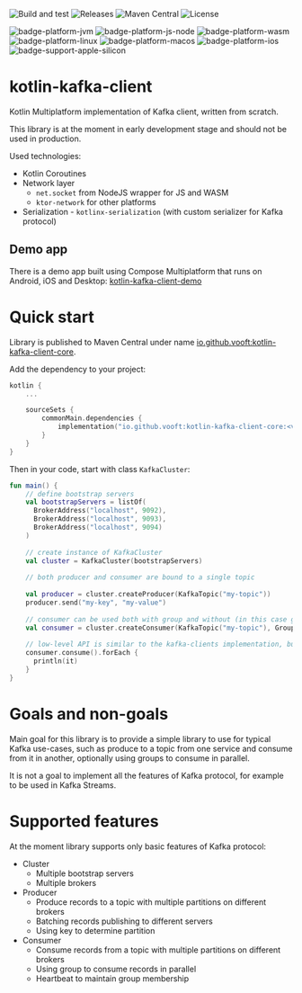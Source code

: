 ![Build and test](https://github.com/vooft/kotlin-kafka-client/actions/workflows/build.yml/badge.svg?branch=main)
![Releases](https://img.shields.io/github/v/release/vooft/kotlin-kafka-client)
![Maven Central](https://img.shields.io/maven-central/v/io.github.vooft/kotlin-kafka-client-core)
![License](https://img.shields.io/github/license/vooft/kotlin-kafka-client)

![badge-platform-jvm]
![badge-platform-js-node]
![badge-platform-wasm]
![badge-platform-linux]
![badge-platform-macos]
![badge-platform-ios]
![badge-support-apple-silicon]

# kotlin-kafka-client
Kotlin Multiplatform implementation of Kafka client, written from scratch.

This library is at the moment in early development stage and should not be used in production.

Used technologies:
* Kotlin Coroutines
* Network layer
    * `net.socket` from NodeJS wrapper for JS and WASM
    * `ktor-network` for other platforms
* Serialization - `kotlinx-serialization` (with custom serializer for Kafka protocol)

## Demo app

There is a demo app built using Compose Multiplatform that runs on Android, iOS and Desktop: [kotlin-kafka-client-demo](https://github.com/vooft/kotlin-kafka-client-demo)

# Quick start
Library is published to Maven Central under name [io.github.vooft:kotlin-kafka-client-core](https://central.sonatype.com/search?namespace=io.github.vooft&name=kotlin-kafka-client-core).

Add the dependency to your project:
```kotlin
kotlin {
    ...

    sourceSets {
        commonMain.dependencies {
            implementation("io.github.vooft:kotlin-kafka-client-core:<version>")
        }
    }
}
```

Then in your code, start with class `KafkaCluster`:

```kotlin
fun main() {
    // define bootstrap servers
    val bootstrapServers = listOf(
      BrokerAddress("localhost", 9092),
      BrokerAddress("localhost", 9093),
      BrokerAddress("localhost", 9094)
    )
    
    // create instance of KafkaCluster
    val cluster = KafkaCluster(bootstrapServers)
    
    // both producer and consumer are bound to a single topic
    
    val producer = cluster.createProducer(KafkaTopic("my-topic"))
    producer.send("my-key", "my-value")
    
    // consumer can be used both with group and without (in this case group is not created and no offset remembered)
    val consumer = cluster.createConsumer(KafkaTopic("my-topic"), GroupId("my-group"))
    
    // low-level API is similar to the kafka-clients implementation, but Flow-based API is on the way
    consumer.consume().forEach {
      println(it)
    }
}
```

# Goals and non-goals

Main goal for this library is to provide a simple library to use for typical Kafka use-cases, 
such as produce to a topic from one service and consume from it in another, optionally using groups to consume in parallel.

It is not a goal to implement all the features of Kafka protocol, for example to be used in Kafka Streams.

# Supported features

At the moment library supports only basic features of Kafka protocol:
* Cluster
  * Multiple bootstrap servers
  * Multiple brokers
* Producer
  * Produce records to a topic with multiple partitions on different brokers
  * Batching records publishing to different servers
  * Using key to determine partition
* Consumer
  * Consume records from a topic with multiple partitions on different brokers
  * Using group to consume records in parallel
  * Heartbeat to maintain group membership

<!-- TAG_PLATFORMS -->
[badge-platform-android]: http://img.shields.io/badge/-android-6EDB8D.svg?style=flat
[badge-platform-jvm]: http://img.shields.io/badge/-jvm-DB413D.svg?style=flat
[badge-platform-js]: http://img.shields.io/badge/-js-F8DB5D.svg?style=flat
[badge-platform-js-node]: https://img.shields.io/badge/-nodejs-68a063.svg?style=flat
[badge-platform-linux]: http://img.shields.io/badge/-linux-2D3F6C.svg?style=flat
[badge-platform-macos]: http://img.shields.io/badge/-macos-111111.svg?style=flat
[badge-platform-ios]: http://img.shields.io/badge/-ios-CDCDCD.svg?style=flat
[badge-platform-tvos]: http://img.shields.io/badge/-tvos-808080.svg?style=flat
[badge-platform-watchos]: http://img.shields.io/badge/-watchos-C0C0C0.svg?style=flat
[badge-platform-wasm]: https://img.shields.io/badge/-wasm-624FE8.svg?style=flat
[badge-platform-windows]: http://img.shields.io/badge/-windows-4D76CD.svg?style=flat
[badge-support-android-native]: http://img.shields.io/badge/support-[AndroidNative]-6EDB8D.svg?style=flat
[badge-support-apple-silicon]: http://img.shields.io/badge/support-[AppleSilicon]-43BBFF.svg?style=flat
[badge-support-js-ir]: https://img.shields.io/badge/support-[js--IR]-AAC4E0.svg?style=flat
[badge-support-linux-arm]: http://img.shields.io/badge/support-[LinuxArm]-2D3F6C.svg?style=flat
